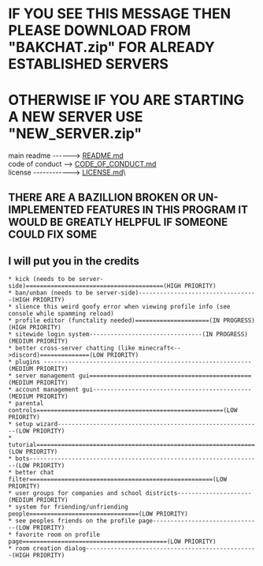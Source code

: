 ﻿# IF YOU SEE THIS MESSAGE THEN PLEASE DOWNLOAD FROM "BAKCHAT.zip" FOR ALREADY ESTABLISHED SERVERS
# OTHERWISE IF YOU ARE STARTING A NEW SERVER USE "NEW_SERVER.zip"
 
main readme ------> [README.md](./README/README.md)\
code of conduct --> [CODE_OF_CONDUCT.md](./README/CODE_OF_CONDUCT.md)\
license ------------> [LICENSE.md](./README/LICENSE.md)\
## THERE ARE A BAZILLION BROKEN OR UN-IMPLEMENTED FEATURES IN THIS PROGRAM IT WOULD BE GREATLY HELPFUL IF SOMEONE COULD FIX SOME
## I will put you in the credits

<!-- * online/offline status -->
```
* kick (needs to be server-side)=======================================(HIGH PRIORITY)
* ban/unban (needs to be server-side)----------------------------------(HIGH PRIORITY)
* slience this weird goofy error when viewing profile info (see console while spamming reload)
* profile editor (functality needed)=====================(IN PROGRESS) (HIGH PRIORITY)
* sitewide login system--------------------------------(IN PROGRESS) (MEDIUM PRIORITY)
* better cross-server chatting (like minecraft<-->discord)==============(LOW PRIORITY)
* plugins -----------------------------------------------------------(MEDIUM PRIORITY)
* server management gui==============================================(MEDIUM PRIORITY)
* account management gui---------------------------------------------(MEDIUM PRIORITY)
* parental controls=====================================================(LOW PRIORITY)
* setup wizard----------------------------------------------------------(LOW PRIORITY)
* tutorial==============================================================(LOW PRIORITY)
* bots------------------------------------------------------------------(LOW PRIORITY)
* better chat filter====================================================(LOW PRIORITY)
* user groups for companies and school districts---------------------(MEDIUM PRIORITY)
* system for friending/unfriending people===============================(LOW PRIORITY)
* see peoples friends on the profile page-------------------------------(LOW PRIORITY)
* favorite room on profile page=========================================(LOW PRIORITY)
* room creation dialog-------------------------------------------------(HIGH PRIORITY)
```